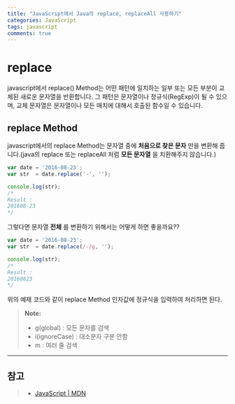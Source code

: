 ```yaml
---
title: "JavaScript에서 Java의 replace, replaceAll 사용하기"
categories: JavaScript
tags: javascript
comments: true
---
```


# replace

javascript에서 replace() Method는 어떤 패턴에 일치하는 일부 또는 모든 부분이 교체된 새로운 문자열을 반환합니다. 그 패턴은 문자열이나 정규식(RegExp)이 될 수 있으며, 교체 문자열은 문자열이나 모든 매치에 대해서 호출된 함수일 수 있습니다.

## replace Method

javascript에서의 replace Method는 문자열 중에 **처음으로 찾은 문자** 만을 변환해 줍니다.(java의 replace 또는 replaceAll 처럼 **모든 문자열** 을 치환해주지 않습니다.)
```javascript
var date = '2016-08-23';
var str  = date.replace('-', '');

console.log(str);
/*
Result :
201608-23
*/
```
그렇다면 문자열 **전체** 를 변환하기 위해서는 어떻게 하면 좋을까요??
```javascript
var date = '2016-08-23';
var str  = date.replace(/-/g, '');

console.log(str);
/*
Result :
20160823
*/
```
위의 예제 코드와 같이 replace Method 인자값에 정규식을 입력하여 처리하면 된다.
> **Note:**
> - g(global) : 모든 문자를 검색
> - i(ignoreCase) : 대소문자 구분 안함
> - m : 여러 줄 검색
---
참고
---
> - [JavaScript | MDN][1]

[1]: https://developer.mozilla.org/ko/docs/Web/JavaScript/Reference/Global_Objects/String/replace
